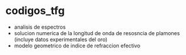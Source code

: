 # codigos_tfg
- analisis de espectros
- solucion numerica de la longitud de onda de resosncia de plamones (incluye datos experimentales del oro)
- modelo geometrico de indice de refraccion efectivo
